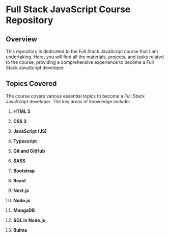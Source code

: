 # Full Stack JavaScript Course Repository

## Overview

This repository is dedicated to the Full Stack JavaScript course that I am undertaking. Here, you will find all the materials, projects, and tasks related to the course, providing a comprehensive experience to become a Full Stack JavaScript developer.

## Topics Covered

The course covers various essential topics to become a Full Stack JavaScript developer. The key areas of knowledge include:

1. **HTML 5** 

2. **CSS 3** 

3. **JavaScript (JS)** 

4. **Typescript** 

5. **Git and GitHub**

6. **SASS**

7. **Bootstrap** 

8. **React** 

9. **Next.js** 

10. **Node.js** 

11. **MongoDB** 

12. **SQL in Node.js** 

13. **Bulma** 

